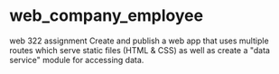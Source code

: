 # web_company_employee
web 322 assignment
Create and publish a web app that uses multiple routes which serve static files (HTML & CSS) as well as create
a "data service" module for accessing data.
